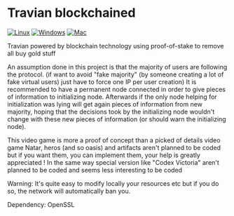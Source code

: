 # Travian blockchained

[![Linux](https://img.shields.io/appveyor/job/build/Benjamin-Loison/Travian-blockchained/Image:%20Ubuntu2004?label=Linux)](https://ci.appveyor.com/project/Benjamin-Loison/travian-blockchained)
[![Windows](https://img.shields.io/appveyor/job/build/Benjamin-Loison/Travian-blockchained/Image:%20Visual%20Studio%202022?label=Windows)](https://ci.appveyor.com/project/Benjamin-Loison/travian-blockchained)
[![Mac](https://github.com/Benjamin-Loison/Travian-blockchained/actions/workflows/cpp.yml/badge.svg)](https://github.com/Benjamin-Loison/Travian-blockchained/actions/workflows/cpp.yml)

Travian powered by blockchain technology using proof-of-stake to remove all buy gold stuff

An assumption done in this project is that the majority of users are following the protocol. (if want to avoid "fake majority" (by someone creating a lot of fake virtual users) just have to force one IP per user creation)
It is recommended to have a permanent node connected in order to give pieces of information to initializing node. Afterwards if the only node helping for initialization was lying will get again pieces of information from new majority, hoping that the decisions took by the initializing node wouldn't change with these new pieces of information (or should warn the initializing node).
<!--This client isn't designed for playing on multiple accounts.-->
<!--Some liberties have been taken from Travian Legends interface which were considered as pointless.-->
This video game is more a proof of concept than a picked of details video game
Natar, heros (and so oasis) and artifacts aren't planned to be coded but if you want them, you can implement them, your help is greatly appreciated !
In the same way special version like "Codex Victoria" aren't planned to be coded and seems less interesting to be coded

Warning: It's quite easy to modify locally your resources etc but if you do so, the network will automatically ban you.
<!-- should upload tools used to generate assets/data etc ? -->

Dependency: OpenSSL
<!--We are not in any way affiliated with Travian Games GmbH. If you have any issue please, declare one on GitHub. -->
<!-- make a french version of readme etc ? ->
